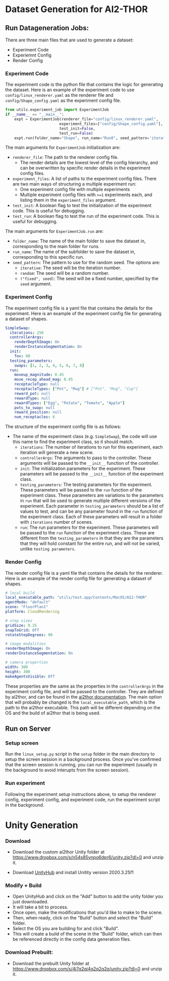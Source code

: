 # Dataset Generation for AI2-THOR

## Run Datageneration Jobs:

There are three main files that are used to generate a dataset:
* Experiment Code
* Experiemnt Config
* Render Config

### Experiment Code
The experiment code is the python file that contains the logic for generating the dataset.
Here is an example of the experiment code to use `config/linux_renderer.yaml` as the renderer file
and `config/Shape_config.yaml` as the experiment config file.

``` python
from utils.experiment_job import ExperimentJob
if __name__ == "__main__":
    expt = ExperimentJob(renderer_file="config/linux_renderer.yaml", 
                        experiment_files=["config/Shape_config.yaml"],
                        test_init=False,
                        test_run=False)
    expt.run(folder_name="Shape", run_name="Run0", seed_pattern='iterative')
```

The main arguments for `ExperimentJob` initialization are:
* `renderer_file`: The path to the renderer config file.
  * The render details are the lowest level of the config hierarchy, and can be overwritten by specific render details
    in the experiment config files.
* `experiment_files`: A list of paths to the experiment config files.
There are two main ways of structuring a multiple experiment run:
  * One experiment config file with multiple experiments
  * Multiple experiment config files with `>=1` experiments each, and listing them in the `experiment_files` argument.
* `test_init`: A boolean flag to test the initialization of the experiment code. This is useful for debugging.
* `test_run`: A boolean flag to test the run of the experiment code. This is useful for debugging.

The main arguments for `ExperimentJob.run` are:
* `folder_name`: The name of the main folder to save the dataset in, corresponding to the main folder for runs.
* `run_name`: The name of the subfolder to save the dataset in, corresponding to this specific run.
* `seed_pattern`: The pattern to use for the random seed. The options are:
  * `iterative`: The seed will be the iteration number.
  * `random`: The seed will be a random number.
  * `("fixed", seed)`: The seed will be a fixed number, specified by the `seed` argument.


### Experiment Config
The experiment config file is a yaml file that contains the details for the experiment. 
Here is an example of the experiment config file for generating a dataset of shapes.

``` yaml
SimpleSwap:
  iterations: 250
  controllerArgs:
    renderDepthImage: On
    renderInstanceSegmentation: On
  init:
    fov: 90
  testing_parameters:
    swaps: [1, 2, 3, 4, 5, 6, 7, 8]
  run:
    moveup_magnitude: 0.45
    move_recep_ahead_mag: 0.45
    receptacleType: null
    receptacleTypes: ["Pot", "Mug"] # ["Pot", "Mug", "Cup"]
    reward_pot: null
    rewardType: null
    rewardTypes: ["Egg", "Potato", "Tomato", "Apple"]
    pots_to_swap: null
    reward_position: null
    num_receptacles: 6
```
The structure of the experiment config file is as follows:
* The name of the experiment class (e.g. `SimpleSwap`), the code will use this name to find the experiment class, so it should match.
  * `iterations`: The number of iterations to run for this experiment, each iteration will generate a new scene.
  * `controllerArgs`: The arguments to pass to the controller. These arguments will be passed to the `__init__` function of the controller.
  * `init`: The initialization parameters for the experiment. These parameters will be passed to the `__init__` function of the experiment class.
  * `testing_parameters`: The testing parameters for the experiment. These parameters will be passed to the `run` function of the experiment class.
  These parameters are variations to the parameters in `run` that will be used to generate multiple different 
  versions of the experiment. Each parameter in `testing_parameters` should be a list of values to test, and can be 
  any parameter found in the `run` function of the experiment class. Each of these parameters will result in a folder with
  `iterations` number of scenes.
  * `run`: The run parameters for the experiment. These parameters will be passed to the `run` function of the experiment class.
  These are different from the `testing_parameters` in that they are the parameters that they will hold constant for the entire run,
    and will not be varied, unlike `testing parameters`.

### Render Config
The render config file is a yaml file that contains the details for the renderer.
Here is an example of the render config file for generating a dataset of shapes.

``` yaml
# local build
local_executable_path: "utils/test.app/Contents/MacOS/AI2-THOR"
agentMode: "default"
scene: "FloorPlan1"
platform: CloudRendering

# step sizes
gridSize: 0.25
snapToGrid: Off
rotateStepDegrees: 90

# image modalities
renderDepthImage: On
renderInstanceSegmentation: On

# camera properties
width: 300
height: 300
makeAgentsVisible: Off
```

These properties are the same as the properties in the `controllerArgs` in the experiment config file, and will be passed to the controller.
They are defined by ai2thor, and can be found in the [ai2thor documentation](https://ai2thor.allenai.org/robothor/documentation/#initialization).
The main option that will probably be changed is the `local_executable_path`, which is the path to the ai2thor executable.
This path will be different depending on the OS and the build of ai2thor that is being used.

## Run on Server

### Setup screen

Run the `linux_setup.py` script in the `setup` folder in the main directory
to setup the screen session in a background process. Once you've confirmed that the screen session
is running, you can run the experiment (usually in the background to avoid interupts
from the screen session).

### Run experiment

Following the experiment setup instructions above, to
setup the renderer config, experiment config, and experiment code,
run the experiment script in the background.


# Unity Generation

### Download
* Download the custom ai2thor Unity folder at https://www.dropbox.com/s/n54s85ynpo6dpr6/unity.zip?dl=0 and unzip it.

* Download [UnityHub](https://unity.com/unity-hub) and install Unitity version 2020.3.25f1

### Modify + Build
* Open UnityHub and click on the "Add" button to add the unity folder you just downloaded.
* It will take a bit to process.
* Once open, make the modifications that you'd like to make to the scene.
* Then, when ready, click on the "Build" button and select the "Build" folder.
* Select the OS you are building for and click "Build".
* This will create a build of the scene in the "Build" folder, which can then be referenced directly in the config
data generation files.

### Download Prebuilt:
* Download the prebuilt Unity folder at https://www.dropbox.com/s/4j7q2qj4q2q2q2q/unity.zip?dl=0 and unzip it.

